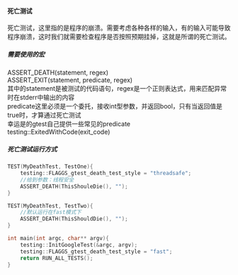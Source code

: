 #### 死亡测试  
死亡测试，这里指的是程序的崩溃。需要考虑各种各样的输入，有的输入可能导致程序崩溃，这时我们就需要检查程序是否按照预期挂掉，这就是所谓的死亡测试。  

##### 需要使用的宏
ASSERT_DEATH(statement, regex)  
ASSERT_EXIT(statement, predicate, regex)  
其中的statement是被测试的代码语句，regex是一个正则表达式，用来匹配异常时在stderr中输出的内容  
predicate这里必须是一个委托，接收int型参数，并返回bool，只有当返回值是true时，才算通过死亡测试  
幸运是的gtest自己提供一些常见的predicate  
testing::ExitedWithCode(exit_code)


##### 死亡测试运行方式
```c++
TEST(MyDeathTest, TestOne){
    testing::FLAGGS_gtest_death_test_style = "threadsafe";
    //给到参数：线程安全
    ASSERT_DEATH(ThisShouleDie(), "");
}

TEST(MyDeathTest, TestTwo){
    //默认运行在fast模式下
    ASSERT_DEATH(ThisShouldDie(), "");
}

int main(int argc, char** argv){
    testing::InitGoogleTest(&argc, argv);
    testing::FLAGGS_gtest_death_test_style = "fast";
    return RUN_ALL_TESTS();
}
```